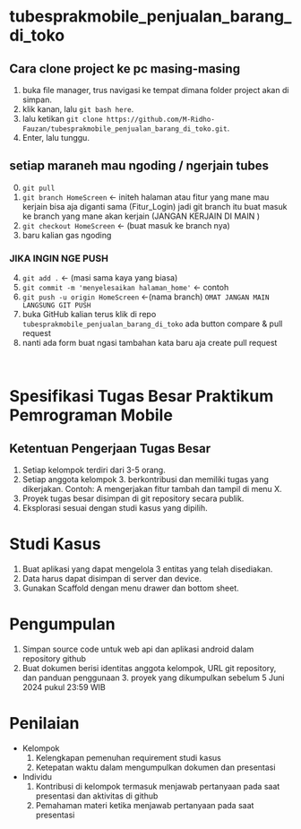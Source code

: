 # tubesprakmobile_penjualan_barang_di_toko

## Cara clone project ke pc masing-masing

1. buka file manager, trus navigasi ke tempat dimana folder project akan di simpan.
2. klik kanan, lalu ```git bash here```.
3. lalu ketikan ```git clone https://github.com/M-Ridho-Fauzan/tubesprakmobile_penjualan_barang_di_toko.git```.
4. Enter, lalu tunggu.

## setiap maraneh mau ngoding / ngerjain tubes 
0. ```git pull```
1. ```git branch HomeScreen``` <- initeh halaman atau fitur yang mane mau kerjain bisa aja diganti sama (Fitur_Login)
jadi git branch itu buat masuk ke branch yang mane akan kerjain (JANGAN KERJAIN DI MAIN )
2. ```git checkout HomeScreen```  <- (buat masuk ke branch nya)
3. baru kalian gas ngoding 
### JIKA INGIN NGE PUSH
4. ```git add .``` <- (masi sama kaya yang biasa)
5. ```git commit -m 'menyelesaikan halaman_home'``` <- contoh 
6. ```git push -u origin HomeScreen```  <-(nama branch)
    ```OMAT JANGAN MAIN LANGSUNG GIT PUSH```
7. buka GitHub kalian terus klik di repo ```tubesprakmobile_penjualan_barang_di_toko``` ada button compare & pull request 
8. nanti ada form buat ngasi tambahan kata baru aja create pull request 

</br>

# Spesifikasi Tugas Besar Praktikum Pemrograman Mobile

## Ketentuan Pengerjaan Tugas Besar

1. Setiap kelompok terdiri dari 3-5 orang.
2. Setiap anggota kelompok 3. berkontribusi dan memiliki tugas yang dikerjakan.
Contoh: A mengerjakan fitur tambah dan tampil di menu X.
3. Proyek tugas besar disimpan di git repository secara publik.
4. Eksplorasi sesuai dengan studi kasus yang dipilih.

# Studi Kasus
1. Buat aplikasi yang dapat mengelola 3 entitas yang telah disediakan.
2. Data harus dapat disimpan di server dan device.
3. Gunakan Scaffold dengan menu drawer dan bottom sheet.

# Pengumpulan
1. Simpan source code untuk web api dan aplikasi android dalam repository github
2. Buat dokumen berisi identitas anggota kelompok, URL git repository, dan panduan penggunaan 3. proyek yang dikumpulkan sebelum 5 Juni 2024 pukul 23:59 WIB

# Penilaian
- Kelompok
	1. Kelengkapan pemenuhan requirement studi kasus
	2. Ketepatan waktu dalam mengumpulkan dokumen dan presentasi
- Individu
	1. Kontribusi di kelompok termasuk menjawab pertanyaan pada saat presentasi dan aktivitas di github
	2. Pemahaman materi ketika menjawab pertanyaan pada saat presentasi

